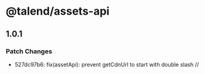 # @talend/assets-api

## 1.0.1

### Patch Changes

- 527dc97b6: fix(assetApi): prevent getCdnUrl to start with double slash //

